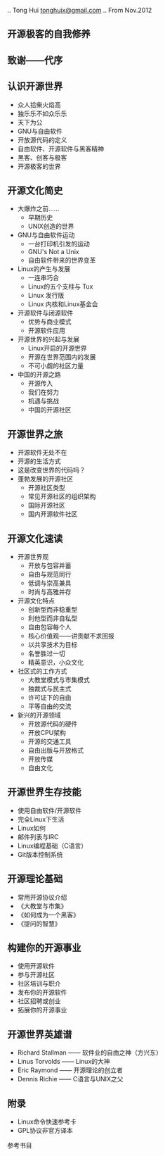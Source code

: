 .. Tong Hui <tonghuix@gmail.com>
.. From Nov.2012

## 开源极客的自我修养 ##

## 致谢——代序 ##

认识开源世界
----------

* 众人拾柴火焰高
* 独乐乐不如众乐乐 
* 天下为公
* GNU与自由软件
* 开放源代码的定义
* 自由软件、开源软件与黑客精神
* 黑客、创客与极客
* 开源极客的世界

开源文化简史
----------

* 大爆炸之前……
    * 早期历史
    * UNIX创造的世界
* GNU与自由软件运动
    * 一台打印机引发的运动
    * GNU's Not a Unix
    * 自由软件带来的世界变革
* Linux的产生与发展
    * 一连串巧合
    * Linux的五个支柱与 Tux
    * Linux 发行版
    * Linux 内核和Linux基金会
* 开源软件与闭源软件
    * 优势与商业模式
    * 开源软件应用
* 开源世界的兴起与发展
    * Linux开启的开源世界
    * 开源在世界范围内的发展
    * 不可小觑的社区力量
* 中国的开源之路
    * 开源传入
    * 我们在努力
    * 机遇与挑战
    * 中国的开源社区

开源世界之旅
----------

* 开源软件无处不在
* 开源的生活方式
* 这是改变世界的代码吗？ 
* 蓬勃发展的开源社区
    *  开源社区类型
    * 常见开源社区的组织架构
    * 国际开源社区
    * 国内开源软件社区

开源文化速读
----------
* 开源世界观
    * 开放与包容并蓄
    * 自由与规范同行
    * 低调与崇高兼具
    * 时尚与高雅并存
* 开源文化特点
    * 创新型而非稳重型
    * 利他型而非自私型
    * 自由包容每个人
    * 核心价值观——讲贡献不求回报
    * 以共享技术为目标
    * 名誉胜过一切
    * 精英意识，小众文化
* 社区式的工作方式
    * 大教堂模式与市集模式
    * 独裁式与民主式
    * 许可证下的自由
    * 平等自由的交流
* 新兴的开源领域
    * 开放源代码的硬件
    * 开放CPU架构
    * 开源的交通工具
    * 自由出版与开放格式
    * 开放传媒
    * 自由文化

开源世界生存技能
-------------
* 使用自由软件/开源软件
* 完全Linux下生活
* Linux如何
* 邮件列表与IRC
* Linux编程基础（C语言）
* Git版本控制系统

开源理论基础
----------
* 常用开源协议介绍
* 《大教堂与市集》
* 《如何成为一个黑客》
* 《提问的智慧》
 
构建你的开源事业
-------------
* 使用开源软件
* 参与开源社区
* 社区培训与职介
* 发布你的开源软件
* 社区招聘或创业
* 拓展你的开源事业

开源世界英雄谱
------------
* Richard Stallman —— 软件业的自由之神（方兴东）
* Linus Torvolds —— Linux的大神
* Eric Raymond —— 开源理论的创立者
* Dennis Richie —— C语言与UNIX之父

附录
----
- Linux命令快速参考卡
- GPL协议非官方译本

参考书目
